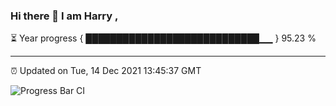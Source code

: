 ### Hi there 👋 I am Harry , 

⏳ Year progress { ████████████████████████████▁▁ } 95.23 %

---

⏰ Updated on Tue, 14 Dec 2021 13:45:37 GMT

![Progress Bar CI](https://github.com/duykhang68/duykhang68/workflows/Progress%20Bar%20CI/badge.svg)
